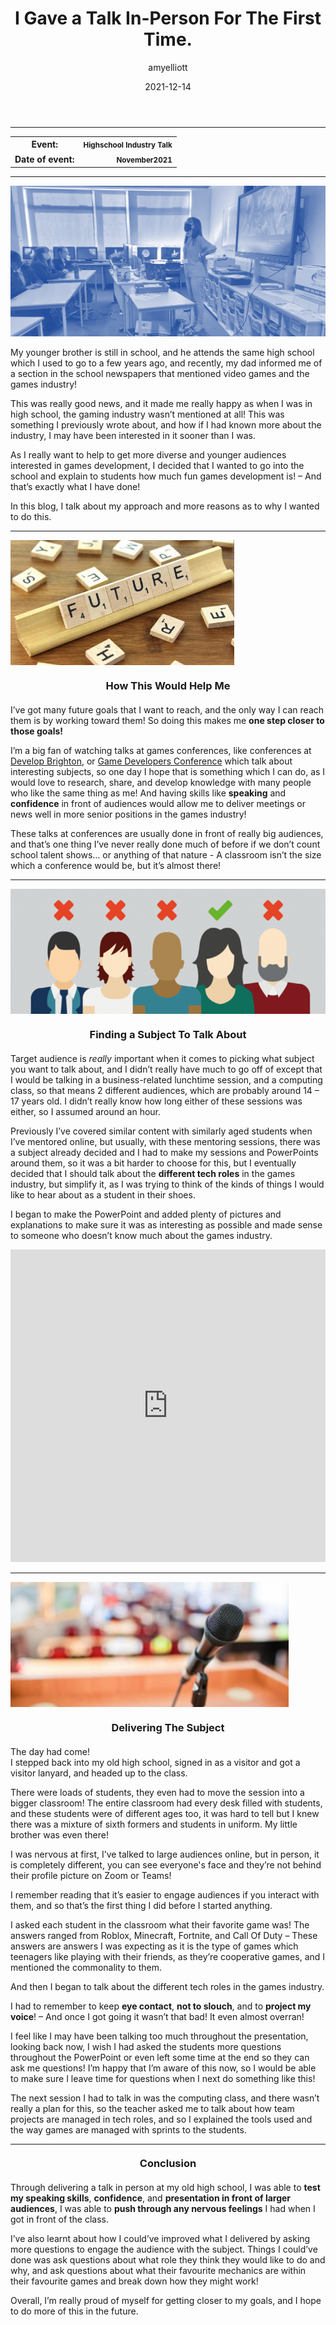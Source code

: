 ﻿---
layout: post
title:  "I Gave a Talk In-Person For The First Time."
type: "Personal Blog"
color: "background-color: firebrick"
summary: "I delivered a talk to students in my old high school, this was my first time talking in front of a large audience in person, as up to this point, a lot of the stuff I had done was online due to covid!"
author: amyelliott
date: '2021-12-14'
category: ['personal', 'education', 'teaching', 'reflection', 'development', 'improvement']
thumbnail: /assets/img/posts/SchoolTalk/cover.png
keywords: personal, education, teaching, reflection, development, improvement
permalink: /blog/i-gave-a-talk-in-person-for-the-first-time/
usemathjax: true
---
<hr>
<div class="table-mobile">
    <table>
            <tr>
            <th style="border: 0px !important">Event:</th>
            <th style="text-align:right; border: 0px !important"><small class="btn btn-col status-button">Highschool Industry Talk</small></th>
        </tr>
        <tr>
            <th style="border: 0px !important">Date of event:</th>
            <th style="text-align:right; border: 0px !important"><small class="btn btn-col status-button">November</small><small class="btn btn-col status-button">2021</small></th>
        </tr>
    </table>
</div>

<hr>
<img class="image-heading" src="/assets/img/posts/SchoolTalk/1.jpg">
<p>My younger brother is still in school, and he attends the same high school which I used to go to a few years ago, and recently, my dad informed me of a section in the school newspapers that mentioned video games and the games industry!</p>
<p>This was really good news, and it made me really happy as when I was in high school, the gaming industry wasn’t mentioned at all! This was something I previously wrote about, and how if I had known more about the industry, I may have been interested in it sooner than I was.</p>
<p>As I really want to help to get more diverse and younger audiences interested in games development, I decided that I wanted to go into the school and explain to students how much fun games development is! – And that’s exactly what I have done!</p>
<p>In this blog, I talk about my approach and more reasons as to why I wanted to do this.</p>

<hr>
<img class="image-heading" src="/assets/img/posts/SchoolTalk/2.jpg" style="height: 200px !important; object-position: 50% 40% !important;">
<h3 style="text-align:center; margin-top: 20px; margin-bottom: 20px">How This Would Help Me</h3>
<p>I’ve got many future goals that I want to reach, and the only way I can reach them is by working toward them! So doing this makes me <strong>one step closer to those goals!</strong></p>
<p>I’m a big fan of watching talks at games conferences, like conferences at <a href="https://www.developconference.com/" style="padding: 0px" target="_blank">Develop Brighton</a>, or <a href="https://gdconf.com/" style="padding: 0px" target="_blank">Game Developers Conference</a> which talk about interesting subjects, so one day I hope that is something which I can do, as I would love to research, share, and develop knowledge with many people who like the same thing as me! And having skills like <strong>speaking</strong> and <strong>confidence</strong> in front of audiences would allow me to deliver meetings or news well in more senior positions in the games industry!</p>
<p>These talks at conferences are usually done in front of really big audiences, and that’s one thing I’ve never really done much of before if we don’t count school talent shows… or anything of that nature - A classroom isn’t the size which a conference would be, but it’s almost there!</p>

<hr>
<img class="image-heading" src="/assets/img/posts/SchoolTalk/1.png" style="height: 200px !important; object-position: 50% 40% !important;">
<h3 style="text-align:center; margin-top: 20px; margin-bottom: 20px">Finding a Subject To Talk About</h3>
<p>Target audience is <em>really</em> important when it comes to picking what subject you want to talk about, and I didn’t really have much to go off of except that I would be talking in a business-related lunchtime session, and a computing class, so that means 2 different audiences, which are probably around 14 – 17 years old. I didn’t really know how long either of these sessions was either, so I assumed around an hour.</p>
<p>Previously I’ve covered similar content with similarly aged students when I’ve mentored online, but usually, with these mentoring sessions, there was a subject already decided and I had to make my sessions and PowerPoints around them, so it was a bit harder to choose for this, but I eventually decided that I should talk about the <strong>different tech roles</strong> in the games industry, but simplify it, as I was trying to think of the kinds of things I would like to hear about as a student in their shoes.</p>
<p>I began to make the PowerPoint and added plenty of pictures and explanations to make sure it was as interesting as possible and made sense to someone who doesn’t know much about the games industry.</p>
<iframe src="https://onedrive.live.com/embed?cid=9594E849DC7FC39E&amp;resid=9594E849DC7FC39E%2156794&amp;authkey=AJv09X9s28c8CPU&amp;em=2&amp;wdAr=1.7777777777777777" width="100%" height="500px" frameborder="0">This is an embedded <a target="_blank" href="https://office.com">Microsoft Office</a> presentation, powered by <a target="_blank" href="https://office.com/webapps">Office</a>.</iframe>

<hr>
<img class="image-heading" src="/assets/img/posts/SchoolTalk/3.jpg" style="height: 200px !important; object-position: 50% 40% !important;">
<h3 style="text-align:center; margin-top: 20px; margin-bottom: 20px">Delivering The Subject</h3>
<p>The day had come! <br />I stepped back into my old high school, signed in as a visitor and got a visitor lanyard, and headed up to the class.</p>
<p>There were loads of students, they even had to move the session into a bigger classroom! The entire classroom had every desk filled with students, and these students were of different ages too, it was hard to tell but I knew there was a mixture of sixth formers and students in uniform. My little brother was even there!</p>
<p>I was nervous at first, I’ve talked to large audiences online, but in person, it is completely different, you can see everyone's face and they’re not behind their profile picture on Zoom or Teams!</p>
<p>I remember reading that it’s easier to engage audiences if you interact with them, and so that’s the first thing I did before I started anything.</p>
<p>I asked each student in the classroom what their favorite game was! The answers ranged from Roblox, Minecraft, Fortnite, and Call Of Duty – These answers are answers I was expecting as it is the type of games which teenagers like playing with their friends, as they’re cooperative games, and I mentioned the commonality to them.</p>
<p>And then I began to talk about the different tech roles in the games industry.</p>
<p>I had to remember to keep <strong>eye contact</strong>, <strong>not to slouch</strong>, and to <strong>project my voice</strong>! – And once I got going it wasn’t that bad! It even almost overran!</p>
<p>I feel like I may have been talking too much throughout the presentation, looking back now, I wish I had asked the students more questions throughout the PowerPoint or even left some time at the end so they can ask me questions! I’m happy that I’m aware of this now, so I would be able to make sure I leave time for questions when I next do something like this!</p>
<p>The next session I had to talk in was the computing class, and there wasn’t really a plan for this, so the teacher asked me to talk about how team projects are managed in tech roles, and so I explained the tools used and the way games are managed with sprints to the students.</p>

<hr>
<h3 style="text-align:center; margin-top: 20px; margin-bottom: 20px">Conclusion</h3>
<p>Through delivering a talk in person at my old high school, I was able to <strong>test my speaking skills</strong>, <strong>confidence</strong>, and <strong>presentation in front of larger audiences</strong>, I was able to <strong>push through any nervous feelings</strong> I had when I got in front of the class.</p>
<p>I’ve also learnt about how I could’ve improved what I delivered by asking more questions to engage the audience with the subject. Things I could’ve done was ask questions about what role they think they would like to do and why, and ask questions about what their favourite mechanics are within their favourite games and break down how they might work!</p>
<p>Overall, I’m really proud of myself for getting closer to my goals, and I hope to do more of this in the future.</p>
